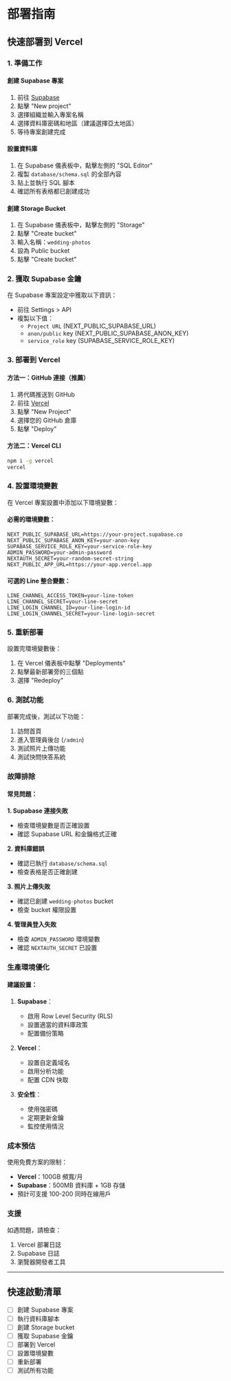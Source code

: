 # 部署指南

## 快速部署到 Vercel

### 1. 準備工作

#### 創建 Supabase 專案
1. 前往 [Supabase](https://supabase.com)
2. 點擊 "New project"
3. 選擇組織並輸入專案名稱
4. 選擇資料庫密碼和地區（建議選擇亞太地區）
5. 等待專案創建完成

#### 設置資料庫
1. 在 Supabase 儀表板中，點擊左側的 "SQL Editor"
2. 複製 `database/schema.sql` 的全部內容
3. 貼上並執行 SQL 腳本
4. 確認所有表格都已創建成功

#### 創建 Storage Bucket
1. 在 Supabase 儀表板中，點擊左側的 "Storage"
2. 點擊 "Create bucket"
3. 輸入名稱：`wedding-photos`
4. 設為 Public bucket
5. 點擊 "Create bucket"

### 2. 獲取 Supabase 金鑰

在 Supabase 專案設定中獲取以下資訊：
- 前往 Settings > API
- 複製以下值：
  - `Project URL` (NEXT_PUBLIC_SUPABASE_URL)
  - `anon/public` key (NEXT_PUBLIC_SUPABASE_ANON_KEY)
  - `service_role` key (SUPABASE_SERVICE_ROLE_KEY)

### 3. 部署到 Vercel

#### 方法一：GitHub 連接（推薦）
1. 將代碼推送到 GitHub
2. 前往 [Vercel](https://vercel.com)
3. 點擊 "New Project"
4. 選擇您的 GitHub 倉庫
5. 點擊 "Deploy"

#### 方法二：Vercel CLI
```bash
npm i -g vercel
vercel
```

### 4. 設置環境變數

在 Vercel 專案設置中添加以下環境變數：

#### 必需的環境變數：
```
NEXT_PUBLIC_SUPABASE_URL=https://your-project.supabase.co
NEXT_PUBLIC_SUPABASE_ANON_KEY=your-anon-key
SUPABASE_SERVICE_ROLE_KEY=your-service-role-key
ADMIN_PASSWORD=your-admin-password
NEXTAUTH_SECRET=your-random-secret-string
NEXT_PUBLIC_APP_URL=https://your-app.vercel.app
```

#### 可選的 Line 整合變數：
```
LINE_CHANNEL_ACCESS_TOKEN=your-line-token
LINE_CHANNEL_SECRET=your-line-secret
LINE_LOGIN_CHANNEL_ID=your-line-login-id
LINE_LOGIN_CHANNEL_SECRET=your-line-login-secret
```

### 5. 重新部署

設置完環境變數後：
1. 在 Vercel 儀表板中點擊 "Deployments"
2. 點擊最新部署旁的三個點
3. 選擇 "Redeploy"

### 6. 測試功能

部署完成後，測試以下功能：
1. 訪問首頁
2. 進入管理員後台 (`/admin`)
3. 測試照片上傳功能
4. 測試快問快答系統

### 故障排除

#### 常見問題：

**1. Supabase 連接失敗**
- 檢查環境變數是否正確設置
- 確認 Supabase URL 和金鑰格式正確

**2. 資料庫錯誤**
- 確認已執行 `database/schema.sql`
- 檢查表格是否正確創建

**3. 照片上傳失敗**
- 確認已創建 `wedding-photos` bucket
- 檢查 bucket 權限設置

**4. 管理員登入失敗**
- 檢查 `ADMIN_PASSWORD` 環境變數
- 確認 `NEXTAUTH_SECRET` 已設置

### 生產環境優化

#### 建議設置：
1. **Supabase**：
   - 啟用 Row Level Security (RLS)
   - 設置適當的資料庫政策
   - 配置備份策略

2. **Vercel**：
   - 設置自定義域名
   - 啟用分析功能
   - 配置 CDN 快取

3. **安全性**：
   - 使用強密碼
   - 定期更新金鑰
   - 監控使用情況

### 成本預估

使用免費方案的限制：
- **Vercel**：100GB 頻寬/月
- **Supabase**：500MB 資料庫 + 1GB 存儲
- 預計可支援 100-200 同時在線用戶

### 支援

如遇問題，請檢查：
1. Vercel 部署日誌
2. Supabase 日誌
3. 瀏覽器開發者工具

---

## 快速啟動清單

- [ ] 創建 Supabase 專案
- [ ] 執行資料庫腳本
- [ ] 創建 Storage bucket
- [ ] 獲取 Supabase 金鑰
- [ ] 部署到 Vercel
- [ ] 設置環境變數
- [ ] 重新部署
- [ ] 測試所有功能
